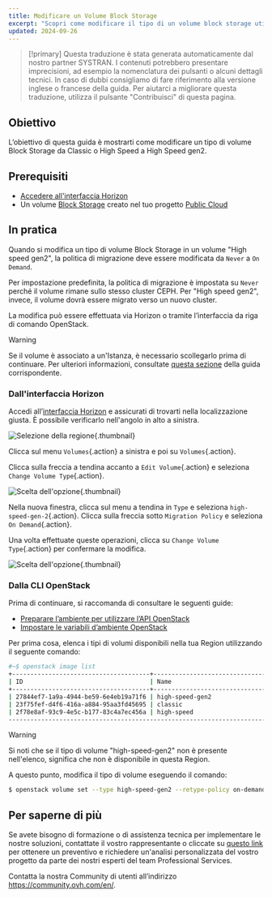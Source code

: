 ```yaml
---
title: Modificare un Volume Block Storage
excerpt: "Scopri come modificare il tipo di un volume block storage utilizzando Openstack"
updated: 2024-09-26
---
```


> [!primary]
> Questa traduzione è stata generata automaticamente dal nostro partner SYSTRAN. I contenuti potrebbero presentare imprecisioni, ad esempio la nomenclatura dei pulsanti o alcuni dettagli tecnici. In caso di dubbi consigliamo di fare riferimento alla versione inglese o francese della guida. Per aiutarci a migliorare questa traduzione, utilizza il pulsante "Contribuisci" di questa pagina.
>

## Obiettivo

L’obiettivo di questa guida è mostrarti come modificare un tipo di volume Block Storage da Classic o High Speed a High Speed gen2.

## Prerequisiti

- [Accedere all'interfaccia Horizon](/pages/public_cloud/compute/introducing_horizon)
- Un volume [Block Storage](/pages/public_cloud/compute/create_and_configure_an_additional_disk_on_an_instance) creato nel tuo progetto [Public Cloud](https://www.ovhcloud.com/it/public-cloud/)

## In pratica

Quando si modifica un tipo di volume Block Storage in un volume "High speed gen2", la politica di migrazione deve essere modificata da `Never` a `On Demand`.

Per impostazione predefinita, la politica di migrazione è impostata su `Never` perché il volume rimane sullo stesso cluster CEPH. Per "High speed gen2", invece, il volume dovrà essere migrato verso un nuovo cluster.

La modifica può essere effettuata via Horizon o tramite l’interfaccia da riga di comando OpenStack.

> [!warning]
> Se il volume è associato a un'Istanza, è necessario scollegarlo prima di continuare. Per ulteriori informazioni, consultate [questa sezione](/pages/public_cloud/compute/create_and_configure_an_additional_disk_on_an_instance#scollega-un-volume) della guida corrispondente.
>

### Dall'interfaccia Horizon

Accedi all’[interfaccia Horizon](https://horizon.cloud.ovh.net/auth/login/) e assicurati di trovarti nella localizzazione giusta. È possibile verificarlo nell'angolo in alto a sinistra.

![Selezione della regione](images/region2021.png){.thumbnail}

Clicca sul menu `Volumes`{.action} a sinistra e poi su `Volumes`{.action}.

Clicca sulla freccia a tendina accanto a `Edit Volume`{.action} e seleziona `Change Volume Type`{.action}.

![Scelta dell'opzione](images/selectoption.png){.thumbnail}

Nella nuova finestra, clicca sul menu a tendina in `Type` e seleziona `high-speed-gen-2`{.action}. Clicca sulla freccia sotto `Migration Policy` e seleziona `On Demand`{.action}.

Una volta effettuate queste operazioni, clicca su `Change Volume Type`{.action} per confermare la modifica.

![Scelta dell'opzione](images/changevolume.png){.thumbnail}

### Dalla CLI OpenStack

Prima di continuare, si raccomanda di consultare le seguenti guide:

- [Preparare l’ambiente per utilizzare l’API OpenStack](/pages/public_cloud/compute/prepare_the_environment_for_using_the_openstack_api)
- [Impostare le variabili d’ambiente OpenStack](/pages/public_cloud/compute/loading_openstack_environment_variables)

Per prima cosa, elenca i tipi di volumi disponibili nella tua Region utilizzando il seguente comando:

```bash
#~$ openstack image list
+--------------------------------------+-----------------------------------------------+----------+
| ID                                   | Name                                          | Is Public |
+--------------------------------------+-----------------------------------------------+----------+
| 27844ef7-1a9a-4944-be59-6e4eb19a71f6 | high-speed-gen2                                    | True |
| 23f75fef-d4f6-416a-a884-95aa3fd45695 | classic                                            | True |
| 2f78e8af-93c9-4e5c-b177-83c4a7ec456a | high-speed                                         | True |
----------------------------------------------------------------------------------------------------
```

> [!warning]
> Si noti che se il tipo di volume "high-speed-gen2" non è presente nell'elenco, significa che non è disponibile in questa Region.
>

A questo punto, modifica il tipo di volume eseguendo il comando:

```bash
$ openstack volume set --type high-speed-gen2 --retype-policy on-demand VOLUME_NAME_OR_ID
```

## Per saperne di più

Se avete bisogno di formazione o di assistenza tecnica per implementare le nostre soluzioni, contattate il vostro rappresentante o cliccate su [questo link](/links/professional-services) per ottenere un preventivo e richiedere un'analisi personalizzata del vostro progetto da parte dei nostri esperti del team Professional Services.

Contatta la nostra Community di utenti all’indirizzo <https://community.ovh.com/en/>.